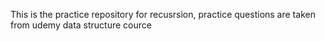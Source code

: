 This is the practice repository for recusrsion, practice questions are taken from udemy data structure cource
